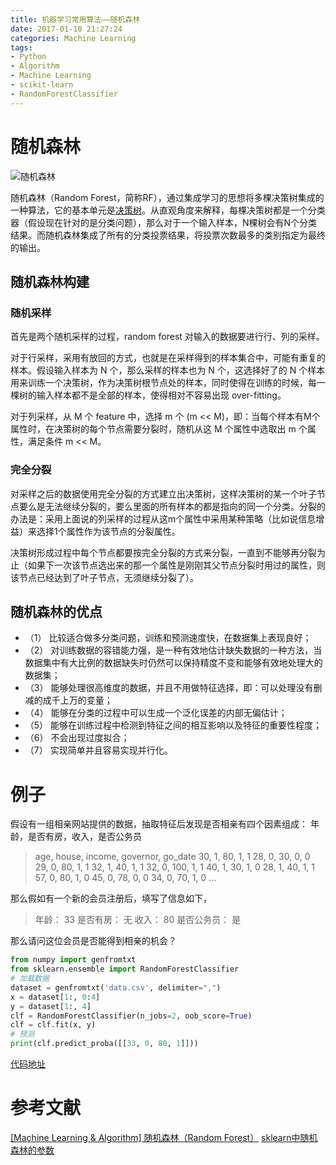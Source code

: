```yaml
---
title: 机器学习常用算法——随机森林
date: 2017-01-10 21:27:24
categories: Machine Learning
tags:
- Python
- Algorithm
- Machine Learning
- scikit-learn
- RandomForestClassifier
---
```


# 随机森林
<img src="/assets/img/randforest.png" alt="随机森林">

随机森林（Random Forest，简称RF），通过集成学习的思想将多棵决策树集成的一种算法，它的基本单元是[决策树](http://www.lz5z.com/%E6%9C%BA%E5%99%A8%E5%AD%A6%E4%B9%A0%E5%B8%B8%E7%94%A8%E7%AE%97%E6%B3%95%E2%80%94%E5%86%B3%E7%AD%96%E6%A0%91/)。从直观角度来解释，每棵决策树都是一个分类器（假设现在针对的是分类问题），那么对于一个输入样本，N棵树会有N个分类结果。而随机森林集成了所有的分类投票结果，将投票次数最多的类别指定为最终的输出。
<!-- more -->

## 随机森林构建

### 随机采样

首先是两个随机采样的过程，random forest 对输入的数据要进行行、列的采样。

对于行采样，采用有放回的方式，也就是在采样得到的样本集合中，可能有重复的样本。假设输入样本为 N 个，那么采样的样本也为 N 个，这选择好了的 N 个样本用来训练一个决策树，作为决策树根节点处的样本，同时使得在训练的时候，每一棵树的输入样本都不是全部的样本，使得相对不容易出现 over-fitting。

对于列采样，从 M 个 feature 中，选择 m 个 (m << M)，即：当每个样本有M个属性时，在决策树的每个节点需要分裂时，随机从这 M 个属性中选取出 m 个属性，满足条件 m << M。
 
### 完全分裂

对采样之后的数据使用完全分裂的方式建立出决策树，这样决策树的某一个叶子节点要么是无法继续分裂的，要么里面的所有样本的都是指向的同一个分类。分裂的办法是：采用上面说的列采样的过程从这m个属性中采用某种策略（比如说信息增益）来选择1个属性作为该节点的分裂属性。

决策树形成过程中每个节点都要按完全分裂的方式来分裂，一直到不能够再分裂为止（如果下一次该节点选出来的那一个属性是刚刚其父节点分裂时用过的属性，则该节点已经达到了叶子节点，无须继续分裂了）。

## 随机森林的优点

- （1） 比较适合做多分类问题，训练和预测速度快，在数据集上表现良好；
- （2） 对训练数据的容错能力强，是一种有效地估计缺失数据的一种方法，当数据集中有大比例的数据缺失时仍然可以保持精度不变和能够有效地处理大的数据集；
- （3） 能够处理很高维度的数据，并且不用做特征选择，即：可以处理没有删减的成千上万的变量；
- （4） 能够在分类的过程中可以生成一个泛化误差的内部无偏估计；
- （5） 能够在训练过程中检测到特征之间的相互影响以及特征的重要性程度；
- （6） 不会出现过度拟合；
- （7） 实现简单并且容易实现并行化。

# 例子

假设有一组相亲网站提供的数据，抽取特征后发现是否相亲有四个因素组成： 年龄，是否有房，收入，是否公务员
> age, house, income, governor, go_date
30, 1, 80, 1, 1
28, 0, 30, 0, 0
29, 0, 80, 1, 1
32, 1, 40, 1, 1
32, 0, 100, 1, 1
40, 1, 30, 1, 0
28, 1, 40, 1, 1
57, 0, 80, 1, 0
45, 0, 78, 0, 0
34, 0, 70, 1, 0
...

那么假如有一个新的会员注册后，填写了信息如下，
>年龄： 33
是否有房： 无
收入： 80
是否公务员： 是

那么请问这位会员是否能得到相亲的机会？

```python
from numpy import genfromtxt
from sklearn.ensemble import RandomForestClassifier
# 加载数据
dataset = genfromtxt('data.csv', delimiter=",")
x = dataset[1:, 0:4]
y = dataset[1:, 4]
clf = RandomForestClassifier(n_jobs=2, oob_score=True)
clf = clf.fit(x, y)
# 预测
print(clf.predict_proba([[33, 0, 80, 1]]))
```

[代码地址](https://github.com/Leo555/scikit-learn_demo/tree/master/06Random_Forest)

# 参考文献
[[Machine Learning & Algorithm] 随机森林（Random Forest）](http://www.cnblogs.com/maybe2030/p/4585705.html)
[sklearn中随机森林的参数](http://blog.csdn.net/u011301133/article/details/52562874)
